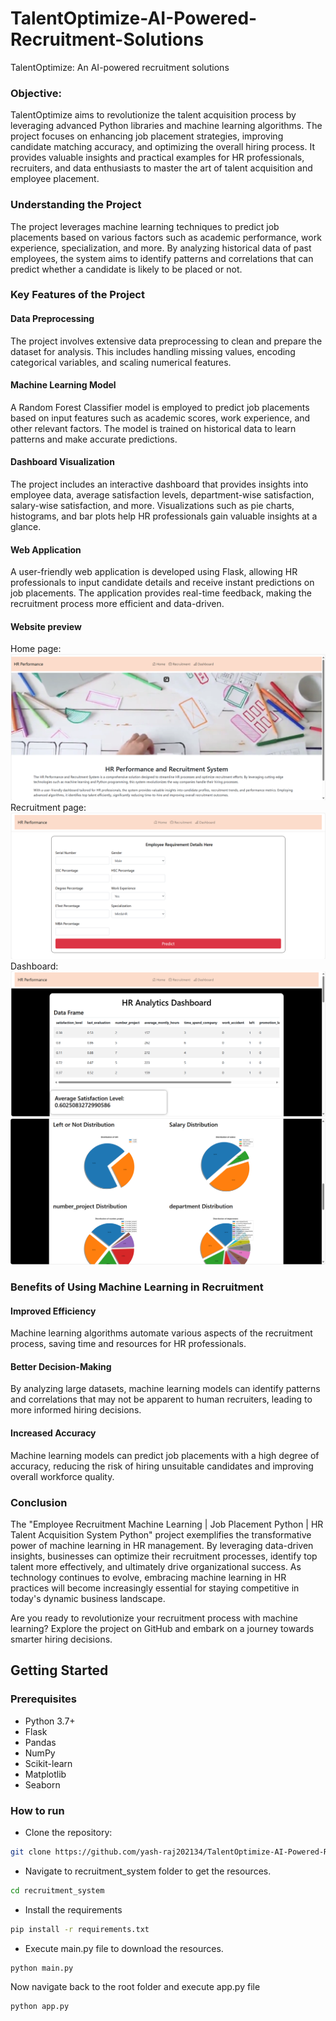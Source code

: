 # TalentOptimize-AI-Powered-Recruitment-Solutions
TalentOptimize: An AI-powered recruitment solutions
### Objective:
TalentOptimize aims to revolutionize the talent acquisition process by leveraging advanced Python libraries and machine learning algorithms. The project focuses on enhancing job placement strategies, improving candidate matching accuracy, and optimizing the overall hiring process. It provides valuable insights and practical examples for HR professionals, recruiters, and data enthusiasts to master the art of talent acquisition and employee placement.

### Understanding the Project

The project leverages machine learning techniques to predict job placements based on various factors such as academic performance, work experience, specialization, and more. By analyzing historical data of past employees, the system aims to identify patterns and correlations that can predict whether a candidate is likely to be placed or not.

### Key Features of the Project
#### Data Preprocessing

The project involves extensive data preprocessing to clean and prepare the dataset for analysis. This includes handling missing values, encoding categorical variables, and scaling numerical features.

#### Machine Learning Model

A Random Forest Classifier model is employed to predict job placements based on input features such as academic scores, work experience, and other relevant factors. The model is trained on historical data to learn patterns and make accurate predictions.

#### Dashboard Visualization

The project includes an interactive dashboard that provides insights into employee data, average satisfaction levels, department-wise satisfaction, salary-wise satisfaction, and more. Visualizations such as pie charts, histograms, and bar plots help HR professionals gain valuable insights at a glance.

#### Web Application

A user-friendly web application is developed using Flask, allowing HR professionals to input candidate details and receive instant predictions on job placements. The application provides real-time feedback, making the recruitment process more efficient and data-driven.

#### Website preview
Home page:
![Home page](static/Web_screenshot/homepage.png)
Recruitment page:
![Recruitment page](static/Web_screenshot/recruitmentpage.png)
Dashboard:
![Recruitment page](static/Web_screenshot/dashboard1.png)
![Recruitment page](static/Web_screenshot/dashboard2.png)
### Benefits of Using Machine Learning in Recruitment

#### Improved Efficiency

Machine learning algorithms automate various aspects of the recruitment process, saving time and resources for HR professionals.

#### Better Decision-Making

By analyzing large datasets, machine learning models can identify patterns and correlations that may not be apparent to human recruiters, leading to more informed hiring decisions.

#### Increased Accuracy

Machine learning models can predict job placements with a high degree of accuracy, reducing the risk of hiring unsuitable candidates and improving overall workforce quality.

### Conclusion

The "Employee Recruitment Machine Learning | Job Placement Python | HR Talent Acquisition System Python" project exemplifies the transformative power of machine learning in HR management. By leveraging data-driven insights, businesses can optimize their recruitment processes, identify top talent more effectively, and ultimately drive organizational success. As technology continues to evolve, embracing machine learning in HR practices will become increasingly essential for staying competitive in today's dynamic business landscape.

Are you ready to revolutionize your recruitment process with machine learning? Explore the project on GitHub and embark on a journey towards smarter hiring decisions.

## Getting Started

### Prerequisites

- Python 3.7+
- Flask
- Pandas
- NumPy
- Scikit-learn
- Matplotlib
- Seaborn

### How to run 
- Clone the repository:
```bash
git clone https://github.com/yash-raj202134/TalentOptimize-AI-Powered-Recruitment-Solutions.git
```

- Navigate to recruitment_system folder to get the resources.
```bash
cd recruitment_system
```
- Install the requirements
```bash
pip install -r requirements.txt
```
- Execute main.py file to download the resources.
```python
python main.py
```
Now navigate back to the root folder and execute app.py file
```python
python app.py
```
